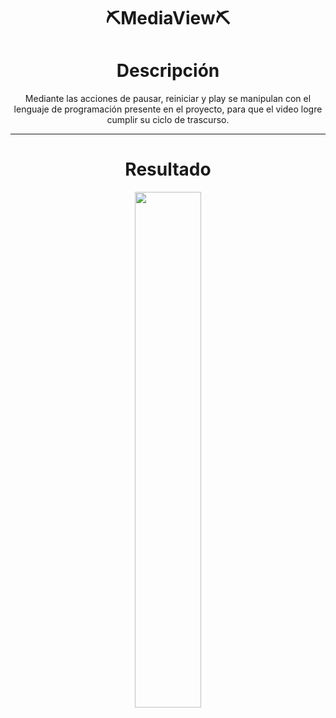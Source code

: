 <div align="center">
 <h1> ⛏️MediaView⛏️</h1>

  <h1>Descripción</h1>

  <p>Mediante las acciones de pausar, reiniciar y play se manipulan con el lenguaje de programación presente en el proyecto, para que el video logre cumplir su ciclo de trascurso.</p>
</div>


---
<div align="center">
 
 <h1>Resultado</h1>
 
 <div >
 <img src="https://github.com/Magucho/MediaView/assets/98346054/44b0566e-309d-4d93-8fee-caa14df6c699" width="46%"/>
 <img src="https://github.com/Magucho/MediaView/assets/98346054/afad7f2c-c581-4a1c-ba79-c5b2a8e36336" width="46%/>
 </div>
   
</div>



  ---
  

  ---
 

---
  

  ---
  

  ---
 

  ---
  


---


  </div>
  
</div>

